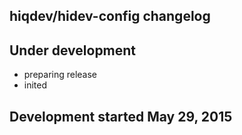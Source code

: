 hiqdev/hidev-config changelog
-----------------------------

## Under development

- preparing release
- inited

## Development started May 29, 2015

